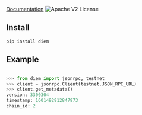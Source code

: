 [Documentation](diem/index.html) ![Apache V2 License](https://img.shields.io/badge/license-Apache%20V2-blue.svg)

## Install

```
pip install diem
```

## Example

```python

>>> from diem import jsonrpc, testnet
>>> client = jsonrpc.Client(testnet.JSON_RPC_URL)
>>> client.get_metadata()
version: 3300304
timestamp: 1601492912847973
chain_id: 2

```
